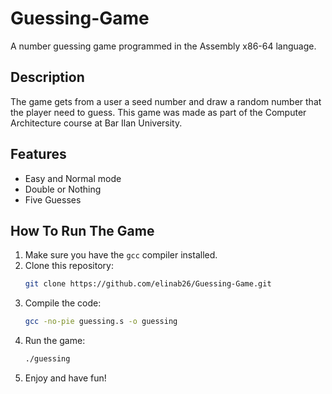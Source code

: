 # Guessing-Game
A number guessing game programmed in the Assembly x86-64 language. 

## Description
The game gets from a user a seed number and draw a random number that the player need to guess. 
This game was made as part of the Computer Architecture course at Bar Ilan University.

## Features
- Easy and Normal mode
- Double or Nothing
- Five Guesses

## How To Run The Game
1. Make sure you have the `gcc` compiler installed.
2. Clone this repository:
    ```sh
    git clone https://github.com/elinab26/Guessing-Game.git
    ```
3. Compile the code:
    ```sh
    gcc -no-pie guessing.s -o guessing
    ```
4. Run the game:
    ```sh
    ./guessing
    ```
5. Enjoy and have fun!